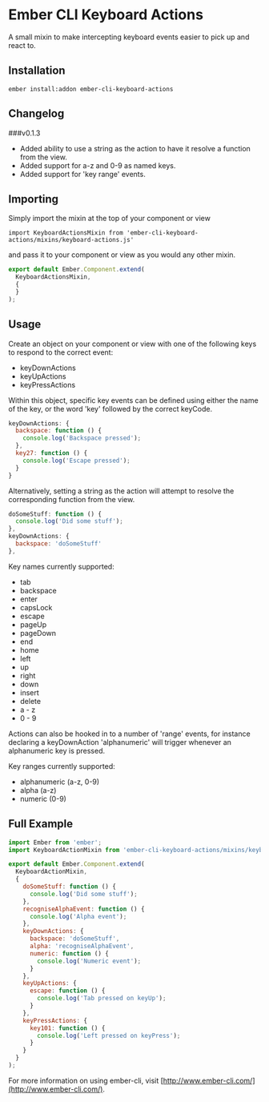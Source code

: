 # Ember CLI Keyboard Actions

A small mixin to make intercepting keyboard events easier
to pick up and react to.

## Installation

`ember install:addon ember-cli-keyboard-actions`

## Changelog

###v0.1.3

  - Added ability to use a string as the action to have it resolve
    a function from the view.
  - Added support for a-z and 0-9 as named keys.
  - Added support for 'key range' events.

## Importing

Simply import the mixin at the top of your component or view

`import KeyboardActionsMixin from 'ember-cli-keyboard-actions/mixins/keyboard-actions.js'`

and pass it to your component or view as you would any other mixin.

```javascript
export default Ember.Component.extend(
  KeyboardActionsMixin,
  {
  }
);
```

## Usage

Create an object on your component or view with one of the
following keys to respond to the correct event:

  - keyDownActions
  - keyUpActions
  - keyPressActions

Within this object, specific key events can be defined using
either the name of the key, or the word 'key' followed by
the correct keyCode.

```javascript
keyDownActions: {
  backspace: function () {
    console.log('Backspace pressed');
  },
  key27: function () {
    console.log('Escape pressed');
  }
}
```

Alternatively, setting a string as the action will attempt
to resolve the corresponding function from the view.

```javascript
doSomeStuff: function () {
  console.log('Did some stuff');
},
keyDownActions: {
  backspace: 'doSomeStuff'
},
```

Key names currently supported:
  - tab
  - backspace
  - enter
  - capsLock
  - escape
  - pageUp
  - pageDown
  - end
  - home
  - left
  - up
  - right
  - down
  - insert
  - delete
  - a - z
  - 0 - 9

Actions can also be hooked in to a number of 'range' events, for
instance declaring a keyDownAction 'alphanumeric' will trigger
whenever an alphanumeric key is pressed.

Key ranges currently supported:
  - alphanumeric (a-z, 0-9)
  - alpha (a-z)
  - numeric (0-9)

## Full Example

```javascript
import Ember from 'ember';
import KeyboardActionMixin from 'ember-cli-keyboard-actions/mixins/keyboard-actions.js';

export default Ember.Component.extend(
  KeyboardActionMixin,
  {
    doSomeStuff: function () {
      console.log('Did some stuff');
    },
    recogniseAlphaEvent: function () {
      console.log('Alpha event');
    },
    keyDownActions: {
      backspace: 'doSomeStuff',
      alpha: 'recogniseAlphaEvent',
      numeric: function () {
        console.log('Numeric event');
      }
    },
    keyUpActions: {
      escape: function () {
        console.log('Tab pressed on keyUp');
      }
    },
    keyPressActions: {
      key101: function () {
        console.log('Left pressed on keyPress');
      }
    }
  }
);
```

For more information on using ember-cli, visit [http://www.ember-cli.com/](http://www.ember-cli.com/).
